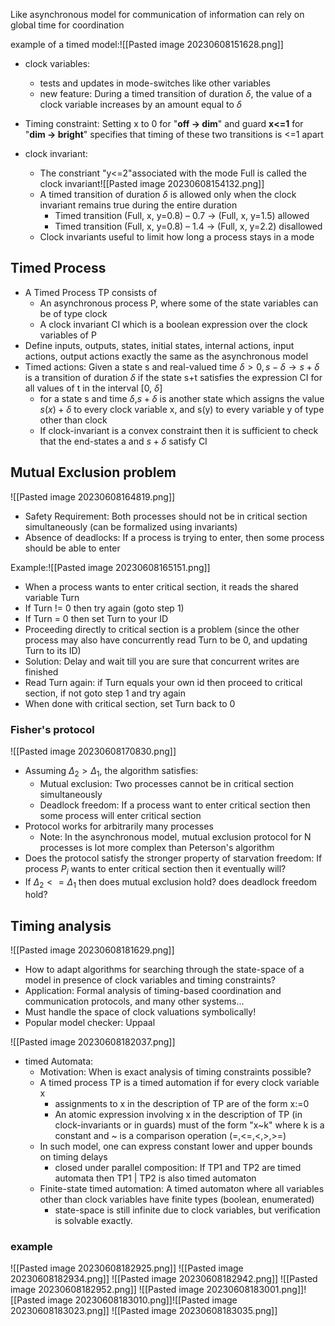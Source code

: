 Like asynchronous model for communication of information 
can rely on global time for coordination 

example of a timed model:![[Pasted image 20230608151628.png]]

* clock variables: 
	* tests and updates in mode-switches like other variables
	* new feature: During a timed transition of duration $\delta$, the value of a clock variable increases by an amount equal to $\delta$

* Timing constraint: Setting x to 0 for "**off -> dim**" and guard **x<=1** for "**dim -> bright**" specifies that timing of these two transitions is <=1 apart

* clock invariant:
	* The constriant "y<=2"associated with the mode Full is called the clock invariant![[Pasted image 20230608154132.png]]
	* A timed transition of duration $\delta$ is allowed only when the clock invariant remains true during the entire duration
		* Timed transition (Full, x, y=0.8) – 0.7 -> (Full, x, y=1.5) allowed
		* Timed transition (Full, x, y=0.8) – 1.4 -> (Full, x, y=2.2) disallowed
	* Clock invariants useful to limit how long a process stays in a mode

## Timed Process 
* A Timed Process TP consists of 
	* An asynchronous process P, where some of the state variables can be of type clock
	* A clock invariant CI which is a boolean expression over the clock variables of P
* Define inputs, outputs, states, initial states, internal actions, input actions, output actions exactly the same as the asynchronous model
* Timed actions: Given a state s and real-valued time $\delta > 0, s-\delta \rightarrow s+\delta$ is a transition of duration $\delta$ if the state s+t satisfies the expression CI for all values of t in the interval \[0, $\delta$\] 
	* for a state s and time $\delta$,$s+\delta$ is another state which assigns the value $s(x)+ \delta$ to every clock variable x, and s(y) to every variable y of type other than clock
	* If clock-invariant is a convex constraint then it is sufficient to check that the end-states a and $s+\delta$ satisfy CI


## Mutual Exclusion problem
![[Pasted image 20230608164819.png]]
* Safety Requirement: Both processes should not be in critical section simultaneously (can be formalized using invariants)
* Absence of deadlocks: If a process is trying to enter, then some process should be able to enter

Example:![[Pasted image 20230608165151.png]]
* When a process wants to enter critical section, it reads the shared variable Turn
* If Turn != 0 then try again (goto step 1)
* If Turn = 0 then set Turn to your ID
* Proceeding directly to critical section is a problem (since the other process may also have concurrently read Turn to be 0, and updating Turn to its ID)
* Solution: Delay and wait till you are sure that concurrent writes are finished 
* Read Turn again: if Turn equals your own id then proceed to critical section, if not goto step 1 and try again
* When done with critical section, set Turn back to 0

### Fisher's protocol
![[Pasted image 20230608170830.png]]
* Assuming $\Delta_2 > \Delta_1$, the algorithm satisfies:
	* Mutual exclusion: Two processes cannot be in critical section simultaneously 
	* Deadlock freedom: If a process want to enter critical section then some process will enter critical section
* Protocol works for arbitrarily many processes 
	* Note: In the asynchronous model, mutual exclusion protocol for N processes is lot more complex than Peterson's algorithm
* Does the protocol satisfy the stronger property of starvation freedom: If process $P_i$ wants to enter critical section then it eventually will?
* If $\Delta_2 <= \Delta_1$ then does mutual exclusion hold? does deadlock freedom hold?


## Timing analysis
![[Pasted image 20230608181629.png]]
* How to adapt algorithms for searching through the state-space of a model in presence of clock variables and timing constraints?
* Application: Formal analysis of timing-based coordination and communication protocols, and many other systems...
* Must handle the space of clock valuations symbolically!
* Popular model checker: Uppaal

![[Pasted image 20230608182037.png]]
* timed Automata:
	* Motivation: When is exact analysis of timing constraints possible?
	* A timed process TP is a timed automation if for every clock variable x 
		* assignments to x in the description of TP are of the form x:=0
		* An atomic expression involving x in the description of TP (in clock-invariants or in guards) must of the form "x~k" where k is a constant and ~ is a comparison operation (=,<=,<,>,>=)
	* In such model, one can express constant lower and upper bounds on timing delays
		* closed under parallel composition: If TP1 and TP2 are timed automata then TP1 | TP2 is also timed automaton
	* Finite-state timed automation: A timed automaton where all variables other than clock variables have finite types (boolean, enumerated)
		* state-space is still infinite due to clock variables, but verification is solvable exactly.

### example 
![[Pasted image 20230608182925.png]]
![[Pasted image 20230608182934.png]]
![[Pasted image 20230608182942.png]]
![[Pasted image 20230608182952.png]]
![[Pasted image 20230608183001.png]]![[Pasted image 20230608183010.png]]![[Pasted image 20230608183023.png]]
![[Pasted image 20230608183035.png]]
